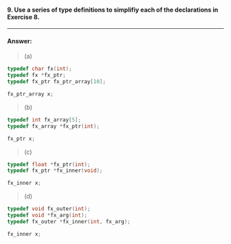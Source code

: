 #### 9. Use a series of type definitions to simplifiy each of the declarations in Exercise 8.

---

#### Answer:

> (a)  

```c
typedef char fx(int);
typedef fx *fx_ptr;
typedef fx_ptr fx_ptr_array[10];

fx_ptr_array x;
```

> (b)  

```c
typedef int fx_array[5];
typedef fx_array *fx_ptr(int);

fx_ptr x;
```

> (c)  

```c
typedef float *fx_ptr(int);
typedef fx_ptr *fx_inner(void);

fx_inner x;
```

> (d)  

```c
typedef void fx_outer(int);
typedef void *fx_arg(int);
typedef fx_outer *fx_inner(int, fx_arg);

fx_inner x;
```
